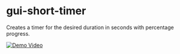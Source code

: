 # gui-short-timer
Creates a timer for the desired duration in seconds with percentage progress.

[![Demo Video](https://img.youtube.com/vi/q3FtVt3HEzc/maxresdefault.jpg)](https://youtu.be/q3FtVt3HEzc)
